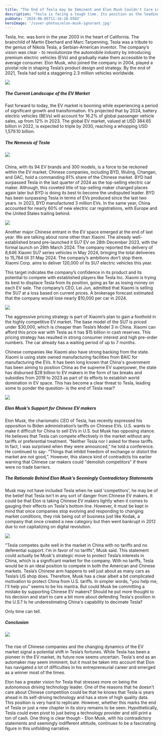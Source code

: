 ```yaml
---
title: "The End of Tesla may be Imminent and Elon Musk Couldn't Care Less"
description: "Tesla is facing a tough time. Its position as the leading EV maker is being threatened and Elon Musk's response to this China situation may not be what's best for the company"
pubDate: '2024-06-05T11:16:28.950Z'
heroImage: '/cover-photos/elon-musk-ignorant.jpg'
---
```


Tesla, Inc. was born in the year 2003 in the heart of California. The brainchild of Martin Eberhard and Marc Tarpenning, Tesla was a tribute to the genius of Nikola Tesla, a Serbian-American inventor. The company’s vision was clear - to revolutionize the automobile industry by introducing premium electric vehicles (EVs) and gradually make them accessible to the average consumer. Elon Musk, who joined the company in 2004, played a pivotal role in shaping Tesla’s product design and strategy. By the end of 2021, Tesla had sold a staggering 2.3 million vehicles worldwide.

![](/photos/tesla-office-1.jpg)

##### The Current Landscape of the EV Market

Fast forward to today, the EV market is booming while experiencing a period of significant growth and transformation. It’s projected that by 2024, battery electric vehicles (BEVs) will account for 16.2% of global passenger vehicle sales, up from 12% in 2023. The global EV market, valued at USD 384.65 billion in 2022, is expected to triple by 2030, reaching a whopping USD 1,579.10 billion.

##### The Nemesis of Tesla

![](/photos/chinese-ev-byd.jpg)

##### 

China, with its 94 EV brands and 300 models, is a force to be reckoned within the EV market. Chinese companies, including BYD, Wuling, Changan, and GAC, hold a commanding 81% share of the Chinese market. BYD had surpassed Tesla in the last quarter of 2024 as the top-selling electric car maker. Although, this coveted title of top-selling maker changed places again later but BYD is doing its best to become the undisputed leader. BYD has been surpassing Tesla in terms of EVs produced since the last two years. In 2023, BYD manufactured 3 million EVs. In the same year, China accounted for nearly 60% of new electric car registrations, with Europe and the United States trailing behind.

![](/photos/xiaomi-SU7-1.jpg)

Another major Chinese entrant in the EV space emerged at the end of last year. We are talking about none other than Xiaomi. The already well-established brand pre-launched it SU7 EV on 28th December 2023, with the formal launch on 28th March 2024. The company reported the delivery of 8,646 Xiaomi SU7 series vehicles in May 2024, bringing the total deliveries to 15,764 till 31 May 2024. The company’s ambitions don’t stop there. Xiaomi Corp. aims to deliver 120,000 of its SU7 electric vehicles this year. 

This target indicates the company’s confidence in its product and its potential to compete with established players like Tesla Inc. Xiaomi is trying its best to displace Tesla from its position, going as far as losing money on each EV sale. The company’s CEO, Lei Jun, admitted that Xiaomi is selling the SU7 at a loss based on current prices. A brokerage forecast estimated that the company would lose nearly $10,000 per car in 2024.

![](/photos/xiaomi-SU7-media.jpg)

The aggressive pricing strategy is part of Xiaomi’s plan to gain a foothold in the highly competitive EV market. The base model of the SU7 is priced under $30,000, which is cheaper than Tesla’s Model 3 in China. Xiaomi can afford this price war with Tesla as it has $15 billion in cash reserves. This pricing strategy has resulted in strong consumer interest and high pre-order numbers. The car already has a waiting period of up to 7 months.

Chinese companies like Xiaomi also have strong backing from the state. Xiaomi is using state owned manufacturing facilities from BAIC for manufacturing the EVs. It has been long known that China's government has been aiming to position China as the supreme EV superpower, the state has disbursed $28 billion to EV makers in the form of tax breaks and subsidies from 2019 to 2023 as part of its efforts to establish world domination in EV space. This has become a clear threat to Tesla, leading some to ponder the question- is the end of Tesla near?

![](/photos/elon-musk-lost.jpg)

##### Elon Musk’s Support for Chinese EV makers

Elon Musk, the charismatic CEO of Tesla, has recently expressed his opposition to Biden administration’s tariffs on Chinese EVs. U.S. wants to make it difficult for China to sell EVs in U.S. but Musk has opposing stance. He believes that Tesla can compete effectively in the market without any tariffs or preferential treatment. “Neither Tesla nor I asked for these tariffs. In fact, I was surprised when they were announced,” he told a conference. He continued to say- “Things that inhibit freedom of exchange or distort the market are not good,”. However, this stance kind of contradicts his earlier warning that Chinese car makers could "demolish competitors" if there were no trade barriers.

##### The Rationale Behind Elon Musk’s Seemingly Contradictory Statements

Musk may not have included Tesla when he said 'competitors', he may be of the belief that Tesla isn't in any sort of danger from Chinese EV makers. It could be that Elon is taking Chinese EV makers lightly when it comes to gauging their effects on Tesla's bottom line. However, it must be kept in mind that once companies stop evolving and responding to changing market conditions, they risk being out of business just like Kodak, a company that once created a new category but then went bankrupt in 2012 due to not capitalizing on digital revolution.

![](/photos/elon-musk-china-car.jpg)

"Tesla competes quite well in the market in China with no tariffs and no deferential support. I'm in favor of no tariffs", Musk said. This statement could actually be Musk's strategic move to protect Tesla’s interests in China, which is a significant market for the company. With no tariffs, Tesla would be in an ideal position to compete in both the American and Chinese markets. Tesla’s Chinese arm happens to sell just about as many cars as Tesla’s US shop does. Therefore, Musk has a clear albeit a bit complicated motivation to protect China from U.S. tariffs. In simpler words, "you help me, I'll help you" seems to be his mantra. But could Musk be committing a mistake by supporting Chinese EV makers? Should he put more thought to his decision and start to care a bit more about defending Tesla's position in the U.S.?  Is he underestimating China's capability to decimate Tesla?

Only time can tell.

##### Conclusion

![](/photos/elon-musk-concerned.jpg)

##### 

The rise of Chinese companies and the changing dynamics of the EV market signal a potential shift in Tesla’s fortunes. While Tesla has been a pioneer in the EV market, its future now seems uncertain. Tesla's end as an automaker may seem imminent, but it must be taken into account that Elon has navigated a lot of difficulties in his entrepreneurial career and emerged as a winner most of the times. 

Elon has a greater vision for Tesla that stresses more on being the autonomous driving technology leader. One of the reasons that he doesn't care about Chinese competition could be that he knows that Tesla is years ahead in its self-driving technology and has a store of high quality data. This position is very hard to replicate. However, whether this marks the end of Tesla or just a new chapter in its story remains to be seen. Hypothetically, Tesla could even pivot to just being a technology provider and still print a ton of cash. One thing is clear though - Elon Musk, with his contradictory statements and seemingly indifferent attitude, continues to be a fascinating figure in this unfolding narrative.